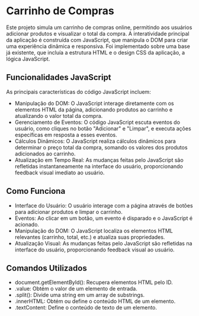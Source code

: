 # Carrinho de Compras
Este projeto simula um carrinho de compras online, permitindo aos usuários adicionar produtos e visualizar o total da compra. A interatividade principal da aplicação é construída com JavaScript, que manipula o DOM para criar uma experiência dinâmica e responsiva.
Foi implementado sobre uma base já existente, que incluía a estrutura HTML e o design CSS da aplicação, a lógica JavaScript.

## Funcionalidades JavaScript
As principais características do código JavaScript incluem:
- Manipulação do DOM: O JavaScript interage diretamente com os elementos HTML da página, adicionando produtos ao carrinho e atualizando o valor total da compra.
- Gerenciamento de Eventos: O código JavaScript escuta eventos do usuário, como cliques no botão "Adicionar" e "Limpar", e executa ações específicas em resposta a esses eventos.
- Cálculos Dinâmicos: O JavaScript realiza cálculos dinâmicos para determinar o preço total da compra, somando os valores dos produtos adicionados ao carrinho.
- Atualização em Tempo Real: As mudanças feitas pelo JavaScript são refletidas instantaneamente na interface do usuário, proporcionando feedback visual imediato ao usuário.

## Como Funciona
- Interface do Usuário: O usuário interage com a página através de botões para adicionar produtos e limpar o carrinho.
- Eventos: Ao clicar em um botão, um evento é disparado e o JavaScript é acionado.
- Manipulação do DOM: O JavaScript localiza os elementos HTML relevantes (carrinho, total, etc.) e atualiza suas propriedades.
- Atualização Visual: As mudanças feitas pelo JavaScript são refletidas na interface do usuário, proporcionando feedback visual ao usuário.

## Comandos Utilizados
- document.getElementById(): Recupera elementos HTML pelo ID.
- .value: Obtém o valor de um elemento de entrada.
- .split(): Divide uma string em um array de substrings.
- .innerHTML: Obtém ou define o conteúdo HTML de um elemento.
- .textContent: Define o conteúdo de texto de um elemento.
